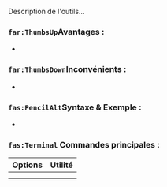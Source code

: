 
Description de l'outils...


### `far:ThumbsUp`Avantages :

* 

### `far:ThumbsDown`Inconvénients :

 * 


### `fas:PencilAlt`Syntaxe & Exemple : 
* 
###  `fas:Terminal` Commandes principales :

| Options | Utilité |
| ------- | ------- |
|         |         |
|         |         |






